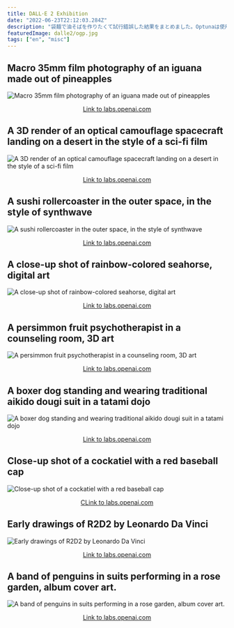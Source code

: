 ```yaml
---
title: DALL･E 2 Exhibition
date: "2022-06-23T22:12:03.284Z"
description: "袋麺で油そばを作りたくて試行錯誤した結果をまとめました。Optunaは使用しておりません。"
featuredImage: dalle2/ogp.jpg
tags: ["en", "misc"]
---
```


## Macro 35mm film photography of an iguana made out of pineapples
![Macro 35mm film photography of an iguana made out of pineapples](images/iguana.png)

<div style="text-align: center;"><a href="https://labs.openai.com/s/URxpn6BeHA1jjYotS87Wkr2H">Link to labs.openai.com</a></div>

## A 3D render of an optical camouflage spacecraft landing on a desert in the style of a sci-fi film
![A 3D render of an optical camouflage spacecraft landing on a desert in the style of a sci-fi film](images/spacecraft.png)

<div style="text-align: center;"><a href="https://labs.openai.com/s/f3b20VloHt8ZEj0o49PcYzZR">Link to labs.openai.com</a></div>

## A sushi rollercoaster in the outer space, in the style of synthwave
![A sushi rollercoaster in the outer space, in the style of synthwave](images/sushi.png)

<div style="text-align: center;"><a href="https://labs.openai.com/s/KDLjE12SoEZY9JeEXqtYYcH9">Link to labs.openai.com</a></div>

## A close-up shot of rainbow-colored seahorse, digital art
![A close-up shot of rainbow-colored seahorse, digital art](images/seahorse.png)

<div style="text-align: center;"><a href="https://labs.openai.com/s/NpHXiHh7i2J01r633frBfoDV">Link to labs.openai.com</a></div>

## A persimmon fruit psychotherapist in a counseling room, 3D art
![A persimmon fruit psychotherapist in a counseling room, 3D art](images/persimmon.png)

<div style="text-align: center;"><a href="https://labs.openai.com/s/69468tGPxzBWcNaXgoJ0R10n">Link to labs.openai.com</a></div>

## A boxer dog standing and wearing traditional aikido dougi suit in a tatami dojo
![A boxer dog standing and wearing traditional aikido dougi suit in a tatami dojo](images/boxer.png)

<div style="text-align: center;"><a href="https://labs.openai.com/s/IoU6l0c6oMJGzYk9AE7djyo6">Link to labs.openai.com</a></div>


## Close-up shot of a cockatiel with a red baseball cap
![Close-up shot of a cockatiel with a red baseball cap](images/cockatiel.png)

<div style="text-align: center;"><a href="https://labs.openai.com/s/HXwIMz9AuMIVcSS2mG6GhPFS">CLink to labs.openai.com</a></div>

## Early drawings of R2D2 by Leonardo Da Vinci
![Early drawings of R2D2 by Leonardo Da Vinci](images/r2d2.png)

<div style="text-align: center;"><a href="https://labs.openai.com/s/fsrdIg7xz9PFEe2SQodNutW6">Link to labs.openai.com</a></div>

## A band of penguins in suits performing in a rose garden, album cover art.
![A band of penguins in suits performing in a rose garden, album cover art.](images/penguins.png)

<div style="text-align: center;"><a href="https://labs.openai.com/s/5Z1tnLlS5j0lExuf86KhNgAg">Link to labs.openai.com</a></div>

